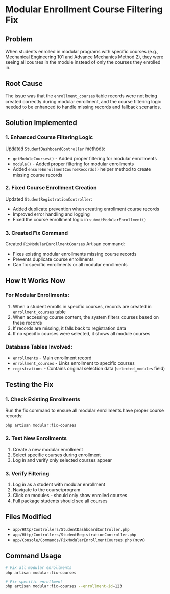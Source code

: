 # Modular Enrollment Course Filtering Fix

## Problem
When students enrolled in modular programs with specific courses (e.g., Mechanical Engineering 101 and Advance Mechanics Method 2), they were seeing all courses in the module instead of only the courses they enrolled in.

## Root Cause
The issue was that the `enrollment_courses` table records were not being created correctly during modular enrollment, and the course filtering logic needed to be enhanced to handle missing records and fallback scenarios.

## Solution Implemented

### 1. Enhanced Course Filtering Logic
Updated `StudentDashboardController` methods:
- `getModuleCourses()` - Added proper filtering for modular enrollments
- `module()` - Added proper filtering for modular enrollments
- Added `ensureEnrollmentCourseRecords()` helper method to create missing course records

### 2. Fixed Course Enrollment Creation
Updated `StudentRegistrationController`:
- Added duplicate prevention when creating enrollment course records
- Improved error handling and logging
- Fixed the course enrollment logic in `submitModularEnrollment()`

### 3. Created Fix Command
Created `FixModularEnrollmentCourses` Artisan command:
- Fixes existing modular enrollments missing course records
- Prevents duplicate course enrollments
- Can fix specific enrollments or all modular enrollments

## How It Works Now

### For Modular Enrollments:
1. When a student enrolls in specific courses, records are created in `enrollment_courses` table
2. When accessing course content, the system filters courses based on these records
3. If records are missing, it falls back to registration data
4. If no specific courses were selected, it shows all module courses

### Database Tables Involved:
- `enrollments` - Main enrollment record
- `enrollment_courses` - Links enrollment to specific courses
- `registrations` - Contains original selection data (`selected_modules` field)

## Testing the Fix

### 1. Check Existing Enrollments
Run the fix command to ensure all modular enrollments have proper course records:
```bash
php artisan modular:fix-courses
```

### 2. Test New Enrollments
1. Create a new modular enrollment
2. Select specific courses during enrollment
3. Log in and verify only selected courses appear

### 3. Verify Filtering
1. Log in as a student with modular enrollment
2. Navigate to the course/program
3. Click on modules - should only show enrolled courses
4. Full package students should see all courses

## Files Modified
- `app/Http/Controllers/StudentDashboardController.php`
- `app/Http/Controllers/StudentRegistrationController.php`
- `app/Console/Commands/FixModularEnrollmentCourses.php` (new)

## Command Usage
```bash
# Fix all modular enrollments
php artisan modular:fix-courses

# Fix specific enrollment
php artisan modular:fix-courses --enrollment-id=123
```
